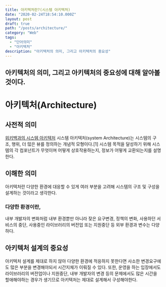 ```yaml
---
title: 아키텍처란?(시스템 아키텍처)
date: "2020-02-24T18:54:10.000Z"
layout: post
draft: true
path: "/posts/architecture/"
category: "Web"
tags: 
  - "단어의미"
  - "아키텍처"
description: "아키텍처의 의미, 그리고 아키텍처의 중요성"
---
```

아키텍처의 의미, 그리고 아키텍처의 중요성에 대해 알아볼 것이다.
---

# 아키텍처(Architecture)

## 사전적 의미
[위키백과의 시스템 아키텍처](https://ko.wikipedia.org/wiki/%EC%8B%9C%EC%8A%A4%ED%85%9C_%EC%95%84%ED%82%A4%ED%85%8D%EC%B2%98#cite_note-1)
시스템 아키텍처(system Architecture)는 시스템의 구조, 행위, 더 많은 뷰를 정의하는 개념적 모형이다.[1] 시스템 목적을 달성하기 위해 시스템의 각 컴포넌트가 무엇이며 어떻게 상호작용하는지, 정보가 어떻게 교환되는지를 설명한다.

## 이해한 의미
아키텍처란 다양한 환경에 대응할 수 있게 여러 부분을 고려해 시스템의 구조 및 구성을 설계하는 것이라고 생각한다. 

### 다양한 환경이란, 
내부 개발자의 변화처럼 내부 환경뿐만 아니라 잦은 요구변경, 정책의 변화, 사용하던 서비스의 중단, 사용중인 라이브러리의 버전업 또는 지원중단 등 외부 환경과 변수는 다양하다.

## 아키텍처 설계의 중요성
아키텍처 설계를 제대로 하지 않아 다양한 환경에 적응하지 못한다면 사소한 변경요구에도 많은 부분을 변경해야되서 시간지체가 이뤄질 수 있다.
또한, 운영을 하는 입장에서도 라이브러리의 버전업이나 지원중단, 내부 개발자의 변경 등의 문제에서도 많은 시간을 할애해야하는 경우가 생기므로 아키텍처는 제대로 설계해서 구성해야한다.